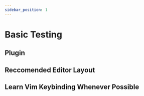 ```yaml
---
sidebar_position: 1
---
```


# Basic Testing

## Plugin

## Reccomended Editor Layout

## Learn Vim Keybinding Whenever Possible
